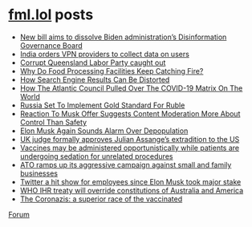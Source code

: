 # [fml.lol](https://fml.lol) posts
<!-- BLOG-POST-LIST:START -->
- [New bill aims to dissolve Biden administration’s Disinformation Governance Board](https://fml.lol/new-bill-aims-to-dissolve-biden-administrations-disinformation-governance-board/)
- [India orders VPN providers to collect data on users](https://fml.lol/india-orders-vpn-providers-to-collect-data-on-users/)
- [Corrupt Queensland Labor Party caught out](https://fml.lol/corrupt-queensland-labor-party-caught-out/)
- [Why Do Food Processing Facilities Keep Catching Fire?](https://fml.lol/why-are-food-processing-facilities/)
- [How Search Engine Results Can Be Distorted](https://fml.lol/how-search-engine-results-can-be-distorted/)
- [How The Atlantic Council Pulled Over The COVID-19 Matrix On The World](https://fml.lol/how-the-atlantic-council-pulled-over-the-covid-19-matrix-on-the-world/)
- [Russia Set To Implement Gold Standard For Ruble](https://fml.lol/russia-set-to-implement-gold-standard-for-ruble/)
- [Reaction To Musk Offer Suggests Content Moderation More About Control Than Safety](https://fml.lol/reaction-to-musk-offer-suggests-content-moderation-more-about-control-than-safety/)
- [Elon Musk Again Sounds Alarm Over Depopulation](https://fml.lol/elon-musk-again-sounds-alarm-over-depopulation/)
- [UK judge formally approves Julian Assange’s extradition to the US](https://fml.lol/uk-judge-formally-approves-julian-assanges-extradition-to-the-us/)
- [Vaccines may be administered opportunistically while patients are undergoing sedation for unrelated procedures](https://fml.lol/vaccines-may-be-administered-opportunistically-while-patients-are-undergoing-sedation-for-unrelated-procedures/)
- [ATO ramps up its aggressive campaign against small and family businesses](https://fml.lol/ato-ramps-up-its-aggressive-campaign-against-small-and-family-businesses/)
- [Twitter a hit show for employees since Elon Musk took major stake](https://fml.lol/twitter-a-hit-show-for-employees-since-elon-musk-took-major-stake/)
- [WHO IHR treaty will override constitutions of Australia and America](https://fml.lol/who-ihr-treaty-will-override-constitutions-of-australia-and-america/)
- [The Coronazis: a superior race of the vaccinated](https://fml.lol/the-coronazis-a-superior-race-of-the-vaccinated/)
<!-- BLOG-POST-LIST:END -->

[Forum](https://forum.fml.lol)
